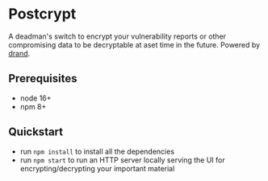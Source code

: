 # Postcrypt

A deadman's switch to encrypt your vulnerability reports or other compromising data to be decryptable at aset time in the future.  Powered by [drand](https://drand.love).

## Prerequisites
- node 16+
- npm 8+

## Quickstart
- run `npm install` to install all the dependencies
- run `npm start` to run an HTTP server locally serving the UI for encrypting/decrypting your important material
